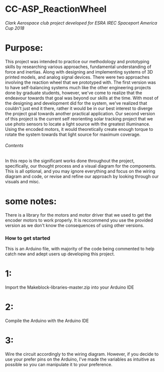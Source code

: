 # CC-ASP_ReactionWheel
###### Clark Aerospace club project developed for ESRA IREC Spaceport America Cup 2018

# Purpose:
This project was intended to practice our methodology and prototyping skills by researching various approaches, fundamental understanding of force and inertias. Along with designing and implementing systems of 3D printed models, and analog signal devices.
There were two approaches involving the reaction wheel that we prototyped with. The first version was to have self-balancing systems much like the other engineering projects done by graduate students, however, we've come to realize that the endeavour towards that goal was beyond our skills at the time. With most of the designing and development did for the system, we've realized that couldn't just end it there, rather it would be in our best interest to diverge the project goal towards another practical application. Our second version of this project is the current self reorienting solar tracking project that we use photo sensors to locate a light source with the greatest illuminance. Using the encoded motors, it would theoretically create enough torque to rotate the system towards that light source for maximum coverage.

###### Contents
In this repo is the significant works done throughout the project, specifically, our thought process and a visual diagram for the components.
This is all optional, and you may ignore everything and focus on the wiring diagram and code, or revise and refine our approach by looking through our visuals and misc.
# some notes:
There is a library for the motors and motor driver that we used to get the encoder motors to work properly. It is reccommend you use the provided version as we don't know the consequences of using other versions.

### How to get started
This is an Arduino file, with majority of the code being commented to help catch new and adept users up developing this project.
# 1:
Import the Makeblock-libraries-master.zip into your Arduino IDE
# 2:
Compile the Arduino with the Arduino IDE 
# 3:
Wire the circuit accordingly to the wiring diagram. However, if you decide to use your prefer pins on the Arduino, I've made the variables as intuitive as possible so you can manipulate it to your preference.

